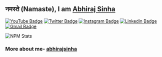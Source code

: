 ## नमस्ते (Namaste), I am [Abhiraj Sinha](https://abhirajsinha.github.io/Portfolio/)

[![YouTube Badge](https://img.shields.io/badge/-@Abhiraj%20Sinha-c4302b?style=flat-square&labelColor=c4302b&logo=youtube&logoColor=white&link=https://www.youtube.com/channel/UCJUm1POPvO0BGoA2LBq-Rfg)](https://www.youtube.com/channel/UCJUm1POPvO0BGoA2LBq-Rfg) 
[![Twitter Badge](https://img.shields.io/badge/-@abhirajsinha11-1ca0f1?style=flat-square&labelColor=1ca0f1&logo=twitter&logoColor=white&link=https://twitter.com/AbhirajSinha11)](https://twitter.com/AbhirajSinha11) [![Instagram Badge](https://img.shields.io/badge/-@iabhirajsinha-F44747?style=flat-square&labelColor=F44747&logo=instagram&logoColor=white&link=https://www.instagram.com/iabhirajsinha/)](https://www.instagram.com/iabhirajsinha/) [![Linkedin Badge](https://img.shields.io/badge/-iabhirajsinha-blue?style=flat-square&logo=Linkedin&logoColor=white&link=https://www.linkedin.com/in/iabhirajsinha/)](https://www.linkedin.com/in/iabhirajsinha/)
[![Gmail Badge](https://img.shields.io/badge/-abhirajsinha-c14438?style=flat-square&logo=Gmail&logoColor=white&link=mailto:abhirajsinha25@gmail.com)](mailto:abhirajsinha25@gmail.com)

<!-- This is taken from https://github.com/maddhruv/npm-statistics -->

![NPM Stats](https://img.shields.io/endpoint?url=https%3A%2F%2Fraw.githubusercontent.com%2Fmaddhruv%2Fnpm-statistics%2Fmaster%2Fstats.json)

### More about me- [abhirajsinha](https://abhirajsinha.github.io/Portfolio/)

